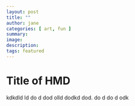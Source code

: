 ```yaml
---
layout: post
title: ""
author: jane
categories: [ art, fun ]
summary: 
image: 
description: 
tags: featured
---
```

# Title of HMD
kdkdld ld do d dod olld dodkd dod. do d
do d odk 